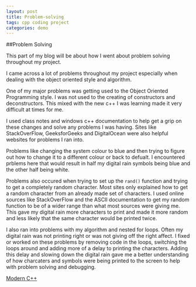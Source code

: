 ```yaml
---
layout: post
title: Problem-solving
tags: cpp coding project
categories: demo
---
```


##Problem Solving

This part of my blog will be about how I went about problem solving throughout my project.

I came across a lot of problems throughout my project especially when dealing with the object oriented style and algorithm.

One of my major problems was getting used to the Object Oriented Programming style. I was not used to the creating of constructors and deconstructors. This mixed with the new c++ I was learning made it very difficult at times for me.

I used class notes and windows c++ documentation to help get a grip on these changes and solve any problems I was having. Sites like StackOverFlow, GeeksforGeeks and DigitalOcean were also helpful websites for problems I ran into.

Problems like changing the system colour to blue and then trying to figure out how to change it to a different colour or back to defualt. I encountered prblems here that would result in half my digital rain symbols being blue and the other half being white.

Problems also occured when trying to set up the `rand()` function and trying to get a completely random character. Most sites only explained how to get a random character from an already made set of characters. I used online sources like StackOverFlow and the ASCII documentation to get my random function to be of a wider range than what most sources were giving me. This gave my digital rain more characters to print and made it more random and less likely that the same character would be printed twice.

I also ran into problems with my algorithm and nested for loops. Often my digital rain was not printing right or was not giving off the right affect. I fixed or worked on these problems by removing code in the loops, switching the loops around and adding more of a delay to printing the characters. Adding this delay and slowing down the digital rain gave me a better understanding of how charcaters and symbols were being printed to the screen to help with problem solving and debugging.


[Modern C++](https://conorkeane01.github.io/digital-rain-cpp-ck/demo/2024/03/11/Modern-cpp.html)
